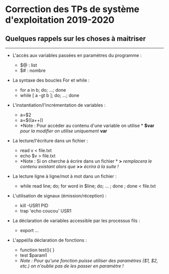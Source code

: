 # Correction des TPs de système d'exploitation 2019-2020


## Quelques rappels sur les choses à maitriser ##
----------------------

* L'accès aux variables passées en paramètres du programme :
	* $@ : list
	* $# : nombre

* La syntaxe des boucles For et while : 
	* for a in b; do; ...; done
	* while [ a -gt b ]; do; ...; done

* L'instantiation/l'incrémentation de variables :
	* a=$2
	* a=$((a++))
	* *Note : Pour accéder au contenu d'une variable on utilise * **$var** *pour la modifier on utilise uniquement* **var**


* La lecture/l'écriture dans un fichier :
	* read v < file.txt
	* echo $v > file.txt
	* *Note : Si on cherche à écrire dans un fichier * **>** *remplacera le contenu existant alors que* **>>** *écrira à la suite !*

* La lecture ligne à ligne/mot à mot dans un fichier :
	* while read line; do; for word in $line; do; ... ; done ; done < file.txt

* L'utilisation de signaux (émission/réception) :
	* kill -USR1 PID
	* trap 'echo coucou' USR1

* La déclaration de variables accessible par les processus fils :
	* export ...

* L'appel/la déclaration de fonctions :
	* function test(){ }
	* test $param1
	* *Note : Pour qu'une fonction puisse utiliser des paramètres ($1, $2, etc.) on n'oublie pas de les passer en paramètre !*

